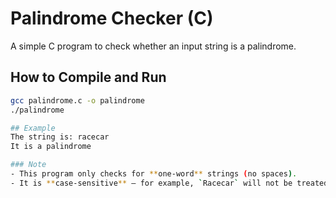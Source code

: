 # Palindrome Checker (C)

A simple C program to check whether an input string is a palindrome.

## How to Compile and Run

```bash
gcc palindrome.c -o palindrome
./palindrome

## Example
The string is: racecar
It is a palindrome

### Note
- This program only checks for **one-word** strings (no spaces).
- It is **case-sensitive** — for example, `Racecar` will not be treated as a palindrome.

